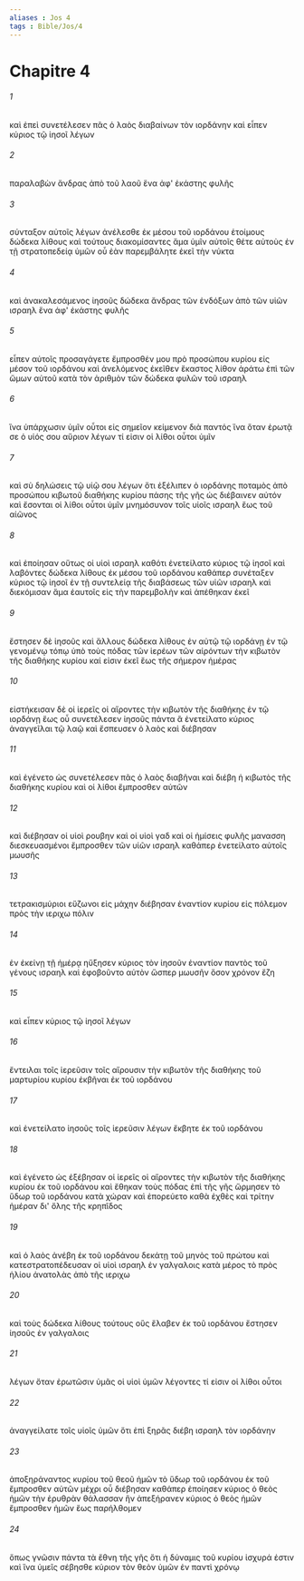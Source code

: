 ```yaml
---
aliases : Jos 4
tags : Bible/Jos/4
---
```


# Chapitre 4

###### 1
καὶ ἐπεὶ συνετέλεσεν πᾶς ὁ λαὸς διαβαίνων τὸν ιορδάνην καὶ εἶπεν κύριος τῷ ἰησοῖ λέγων
###### 2
παραλαβὼν ἄνδρας ἀπὸ τοῦ λαοῦ ἕνα ἀφ' ἑκάστης φυλῆς
###### 3
σύνταξον αὐτοῖς λέγων ἀνέλεσθε ἐκ μέσου τοῦ ιορδάνου ἑτοίμους δώδεκα λίθους καὶ τούτους διακομίσαντες ἅμα ὑμῖν αὐτοῖς θέτε αὐτοὺς ἐν τῇ στρατοπεδείᾳ ὑμῶν οὗ ἐὰν παρεμβάλητε ἐκεῖ τὴν νύκτα
###### 4
καὶ ἀνακαλεσάμενος ἰησοῦς δώδεκα ἄνδρας τῶν ἐνδόξων ἀπὸ τῶν υἱῶν ισραηλ ἕνα ἀφ' ἑκάστης φυλῆς
###### 5
εἶπεν αὐτοῖς προσαγάγετε ἔμπροσθέν μου πρὸ προσώπου κυρίου εἰς μέσον τοῦ ιορδάνου καὶ ἀνελόμενος ἐκεῖθεν ἕκαστος λίθον ἀράτω ἐπὶ τῶν ὤμων αὐτοῦ κατὰ τὸν ἀριθμὸν τῶν δώδεκα φυλῶν τοῦ ισραηλ
###### 6
ἵνα ὑπάρχωσιν ὑμῖν οὗτοι εἰς σημεῖον κείμενον διὰ παντός ἵνα ὅταν ἐρωτᾷ σε ὁ υἱός σου αὔριον λέγων τί εἰσιν οἱ λίθοι οὗτοι ὑμῖν
###### 7
καὶ σὺ δηλώσεις τῷ υἱῷ σου λέγων ὅτι ἐξέλιπεν ὁ ιορδάνης ποταμὸς ἀπὸ προσώπου κιβωτοῦ διαθήκης κυρίου πάσης τῆς γῆς ὡς διέβαινεν αὐτόν καὶ ἔσονται οἱ λίθοι οὗτοι ὑμῖν μνημόσυνον τοῖς υἱοῖς ισραηλ ἕως τοῦ αἰῶνος
###### 8
καὶ ἐποίησαν οὕτως οἱ υἱοὶ ισραηλ καθότι ἐνετείλατο κύριος τῷ ἰησοῖ καὶ λαβόντες δώδεκα λίθους ἐκ μέσου τοῦ ιορδάνου καθάπερ συνέταξεν κύριος τῷ ἰησοῖ ἐν τῇ συντελείᾳ τῆς διαβάσεως τῶν υἱῶν ισραηλ καὶ διεκόμισαν ἅμα ἑαυτοῖς εἰς τὴν παρεμβολὴν καὶ ἀπέθηκαν ἐκεῖ
###### 9
ἔστησεν δὲ ἰησοῦς καὶ ἄλλους δώδεκα λίθους ἐν αὐτῷ τῷ ιορδάνῃ ἐν τῷ γενομένῳ τόπῳ ὑπὸ τοὺς πόδας τῶν ἱερέων τῶν αἰρόντων τὴν κιβωτὸν τῆς διαθήκης κυρίου καί εἰσιν ἐκεῖ ἕως τῆς σήμερον ἡμέρας
###### 10
εἱστήκεισαν δὲ οἱ ἱερεῖς οἱ αἴροντες τὴν κιβωτὸν τῆς διαθήκης ἐν τῷ ιορδάνῃ ἕως οὗ συνετέλεσεν ἰησοῦς πάντα ἃ ἐνετείλατο κύριος ἀναγγεῖλαι τῷ λαῷ καὶ ἔσπευσεν ὁ λαὸς καὶ διέβησαν
###### 11
καὶ ἐγένετο ὡς συνετέλεσεν πᾶς ὁ λαὸς διαβῆναι καὶ διέβη ἡ κιβωτὸς τῆς διαθήκης κυρίου καὶ οἱ λίθοι ἔμπροσθεν αὐτῶν
###### 12
καὶ διέβησαν οἱ υἱοὶ ρουβην καὶ οἱ υἱοὶ γαδ καὶ οἱ ἡμίσεις φυλῆς μανασση διεσκευασμένοι ἔμπροσθεν τῶν υἱῶν ισραηλ καθάπερ ἐνετείλατο αὐτοῖς μωυσῆς
###### 13
τετρακισμύριοι εὔζωνοι εἰς μάχην διέβησαν ἐναντίον κυρίου εἰς πόλεμον πρὸς τὴν ιεριχω πόλιν
###### 14
ἐν ἐκείνῃ τῇ ἡμέρᾳ ηὔξησεν κύριος τὸν ἰησοῦν ἐναντίον παντὸς τοῦ γένους ισραηλ καὶ ἐφοβοῦντο αὐτὸν ὥσπερ μωυσῆν ὅσον χρόνον ἔζη
###### 15
καὶ εἶπεν κύριος τῷ ἰησοῖ λέγων
###### 16
ἔντειλαι τοῖς ἱερεῦσιν τοῖς αἴρουσιν τὴν κιβωτὸν τῆς διαθήκης τοῦ μαρτυρίου κυρίου ἐκβῆναι ἐκ τοῦ ιορδάνου
###### 17
καὶ ἐνετείλατο ἰησοῦς τοῖς ἱερεῦσιν λέγων ἔκβητε ἐκ τοῦ ιορδάνου
###### 18
καὶ ἐγένετο ὡς ἐξέβησαν οἱ ἱερεῖς οἱ αἴροντες τὴν κιβωτὸν τῆς διαθήκης κυρίου ἐκ τοῦ ιορδάνου καὶ ἔθηκαν τοὺς πόδας ἐπὶ τῆς γῆς ὥρμησεν τὸ ὕδωρ τοῦ ιορδάνου κατὰ χώραν καὶ ἐπορεύετο καθὰ ἐχθὲς καὶ τρίτην ἡμέραν δι' ὅλης τῆς κρηπῖδος
###### 19
καὶ ὁ λαὸς ἀνέβη ἐκ τοῦ ιορδάνου δεκάτῃ τοῦ μηνὸς τοῦ πρώτου καὶ κατεστρατοπέδευσαν οἱ υἱοὶ ισραηλ ἐν γαλγαλοις κατὰ μέρος τὸ πρὸς ἡλίου ἀνατολὰς ἀπὸ τῆς ιεριχω
###### 20
καὶ τοὺς δώδεκα λίθους τούτους οὓς ἔλαβεν ἐκ τοῦ ιορδάνου ἔστησεν ἰησοῦς ἐν γαλγαλοις
###### 21
λέγων ὅταν ἐρωτῶσιν ὑμᾶς οἱ υἱοὶ ὑμῶν λέγοντες τί εἰσιν οἱ λίθοι οὗτοι
###### 22
ἀναγγείλατε τοῖς υἱοῖς ὑμῶν ὅτι ἐπὶ ξηρᾶς διέβη ισραηλ τὸν ιορδάνην
###### 23
ἀποξηράναντος κυρίου τοῦ θεοῦ ἡμῶν τὸ ὕδωρ τοῦ ιορδάνου ἐκ τοῦ ἔμπροσθεν αὐτῶν μέχρι οὗ διέβησαν καθάπερ ἐποίησεν κύριος ὁ θεὸς ἡμῶν τὴν ἐρυθρὰν θάλασσαν ἣν ἀπεξήρανεν κύριος ὁ θεὸς ἡμῶν ἔμπροσθεν ἡμῶν ἕως παρήλθομεν
###### 24
ὅπως γνῶσιν πάντα τὰ ἔθνη τῆς γῆς ὅτι ἡ δύναμις τοῦ κυρίου ἰσχυρά ἐστιν καὶ ἵνα ὑμεῖς σέβησθε κύριον τὸν θεὸν ὑμῶν ἐν παντὶ χρόνῳ
